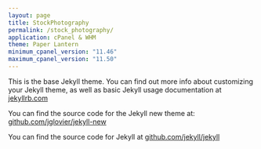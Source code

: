 ```yaml
---
layout: page
title: StockPhotography
permalink: /stock_photography/
application: cPanel & WHM
theme: Paper Lantern
minimum_cpanel_version: "11.46"
maximum_cpanel_version: "11.50"
---
```


This is the base Jekyll theme. You can find out more info about customizing your Jekyll theme, as well as basic Jekyll usage documentation at [jekyllrb.com](http://jekyllrb.com/)

You can find the source code for the Jekyll new theme at: [github.com/jglovier/jekyll-new](https://github.com/jglovier/jekyll-new)

You can find the source code for Jekyll at [github.com/jekyll/jekyll](https://github.com/jekyll/jekyll)
